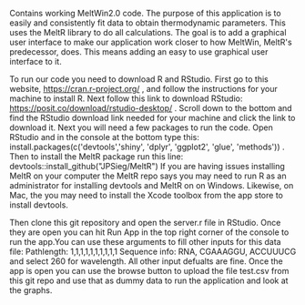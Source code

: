 Contains working MeltWin2.0 code.
The purpose of this application is to easily and consistently fit data to obtain thermodynamic parameters. This uses the MeltR library to do all calculations. The goal is to add a graphical user interface to make our application work closer to how MeltWin, MeltR's predecessor, does. This means adding an easy to use graphical user interface to it.

To run our code you need to download R and RStudio. First go to this website, https://cran.r-project.org/ , and follow the instructions for your machine to install R. Next follow this link to download RStudio: https://posit.co/download/rstudio-desktop/ . Scroll down to the bottom and find the RStudio download link needed for your machine and click the link to download it. 
Next you will need a few packages to run the code. Open RStudio and in the console at the bottom type this: install.packages(c('devtools','shiny', 'dplyr', 'ggplot2', 'glue', 'methods')) . Then to install the MeltR package run this line: devtools::install_github("JPSieg/MeltR")
If you are having issues installing MeltR on your computer the MeltR repo says you may need to run R as an administrator for installing devtools and MeltR on on Windows. Likewise, on Mac, the you may need to install the Xcode toolbox from the app store to install devtools.

Then clone this git repository and open the server.r file in RStudio. Once they are open you can hit Run App in the top right corner of the console to run the app.You can use these arguments to fill other inputs for this data file: Pathlength: 1,1,1,1,1,1,1,1,1,1 Sequence info: RNA, CGAAAGGU, ACCUUUCG and select 260 for wavelength. All other input defualts are fine. Once the app is open you can use the browse button to upload the file test.csv from this git repo and use that as dummy data to run the application and look at the graphs.

